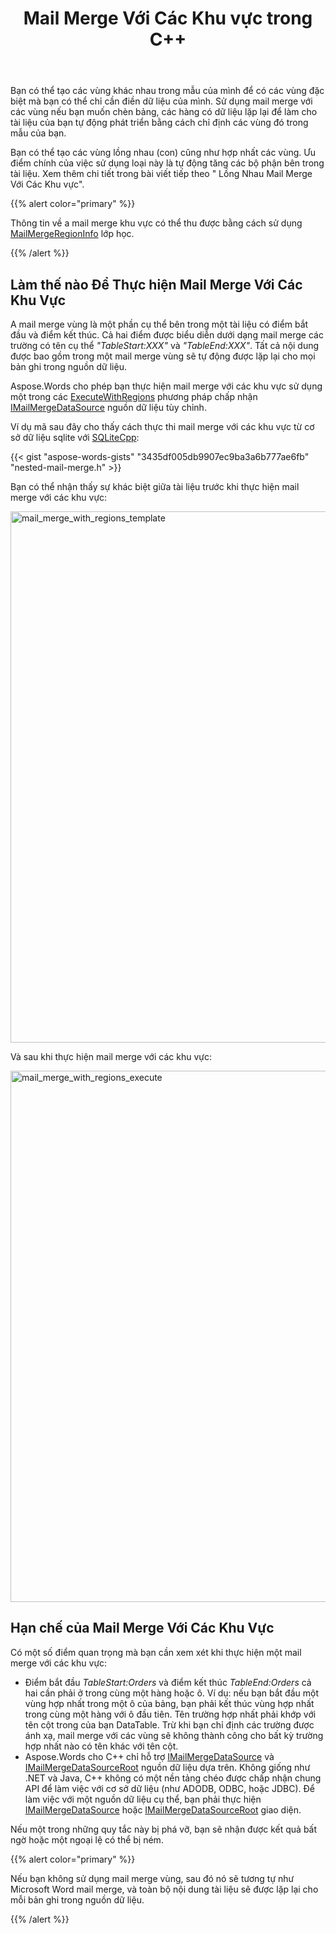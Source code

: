 ﻿---
title: Mail Merge Với Các Khu vực trong C++
second_title: Aspose.Words cho C++
articleTitle: Mail Merge Với Các Khu Vực
linktitle: Mail Merge Với Các Khu Vực
type: docs
description: "Tạo các vùng khác nhau trong mẫu của bạn để có các vùng đặc biệt mà bạn có thể chỉ cần điền dữ liệu của mình. Sử dụng mail merge với các vùng nếu bạn muốn chèn bảng, các hàng có dữ liệu lặp lại để làm cho tài liệu của bạn tự động phát triển."
keywords: "how to execute mail merge c++"
weight: 20
url: /vi/cpp/mail-merge-with-regions/
---

Bạn có thể tạo các vùng khác nhau trong mẫu của mình để có các vùng đặc biệt mà bạn có thể chỉ cần điền dữ liệu của mình. Sử dụng mail merge với các vùng nếu bạn muốn chèn bảng, các hàng có dữ liệu lặp lại để làm cho tài liệu của bạn tự động phát triển bằng cách chỉ định các vùng đó trong mẫu của bạn.

Bạn có thể tạo các vùng lồng nhau (con) cũng như hợp nhất các vùng. Ưu điểm chính của việc sử dụng loại này là tự động tăng các bộ phận bên trong tài liệu. Xem thêm chi tiết trong bài viết tiếp theo " Lồng Nhau Mail Merge Với Các Khu vực".

{{% alert color="primary" %}}

Thông tin về a mail merge khu vực có thể thu được bằng cách sử dụng [MailMergeRegionInfo](https://reference.aspose.com/words/cpp/aspose.words.mailmerging/mailmergeregioninfo/) lớp học.

{{% /alert %}}

## Làm thế nào Để Thực hiện Mail Merge Với Các Khu Vực

A mail merge vùng là một phần cụ thể bên trong một tài liệu có điểm bắt đầu và điểm kết thúc. Cả hai điểm được biểu diễn dưới dạng mail merge các trường có tên cụ thể *"TableStart:XXX"* và *"TableEnd:XXX"*. Tất cả nội dung được bao gồm trong một mail merge vùng sẽ tự động được lặp lại cho mọi bản ghi trong nguồn dữ liệu.

Aspose.Words cho phép bạn thực hiện mail merge với các khu vực sử dụng một trong các [ExecuteWithRegions](https://reference.aspose.com/words/cpp/aspose.words.mailmerging/mailmerge/executewithregions/) phương pháp chấp nhận [IMailMergeDataSource](https://reference.aspose.com/words/cpp/aspose.words.mailmerging/imailmergedatasource/) nguồn dữ liệu tùy chỉnh.

Ví dụ mã sau đây cho thấy cách thực thi mail merge với các khu vực từ cơ sở dữ liệu sqlite với [SQLiteCpp](https://github.com/SRombauts/SQLiteCpp):

{{< gist "aspose-words-gists" "3435df005db9907ec9ba3a6b777ae6fb" "nested-mail-merge.h" >}}

Bạn có thể nhận thấy sự khác biệt giữa tài liệu trước khi thực hiện mail merge với các khu vực:

<img src="execute-mail-merge-with-regions-1.png" alt="mail_merge_with_regions_template" style="width:850px"/>

Và sau khi thực hiện mail merge với các khu vực:

<img src="execute-mail-merge-with-regions-2.png" alt="mail_merge_with_regions_execute" style="width:850px"/>

## Hạn chế của Mail Merge Với Các Khu Vực

Có một số điểm quan trọng mà bạn cần xem xét khi thực hiện một mail merge với các khu vực:

* Điểm bắt đầu *TableStart:Orders* và điểm kết thúc *TableEnd:Orders* cả hai cần phải ở trong cùng một hàng hoặc ô. Ví dụ: nếu bạn bắt đầu một vùng hợp nhất trong một ô của bảng, bạn phải kết thúc vùng hợp nhất trong cùng một hàng với ô đầu tiên.
  Tên trường hợp nhất phải khớp với tên cột trong của bạn DataTable. Trừ khi bạn chỉ định các trường được ánh xạ, mail merge với các vùng sẽ không thành công cho bất kỳ trường hợp nhất nào có tên khác với tên cột.
* Aspose.Words cho C++ chỉ hỗ trợ [IMailMergeDataSource](https://reference.aspose.com/words/cpp/aspose.words.mailmerging/imailmergedatasource/) và [IMailMergeDataSourceRoot](https://reference.aspose.com/words/cpp/aspose.words.mailmerging/imailmergedatasourceroot/) nguồn dữ liệu dựa trên. Không giống như .NET và Java, C++ không có một nền tảng chéo được chấp nhận chung API để làm việc với cơ sở dữ liệu (như ADODB, ODBC, hoặc JDBC). Để làm việc với một nguồn dữ liệu cụ thể, bạn phải thực hiện [IMailMergeDataSource](https://reference.aspose.com/words/cpp/aspose.words.mailmerging/imailmergedatasource/) hoặc [IMailMergeDataSourceRoot](https://reference.aspose.com/words/cpp/aspose.words.mailmerging/imailmergedatasourceroot/) giao diện.

Nếu một trong những quy tắc này bị phá vỡ, bạn sẽ nhận được kết quả bất ngờ hoặc một ngoại lệ có thể bị ném.

{{% alert color="primary" %}}

Nếu bạn không sử dụng mail merge vùng, sau đó nó sẽ tương tự như Microsoft Word mail merge, và toàn bộ nội dung tài liệu sẽ được lặp lại cho mỗi bản ghi trong nguồn dữ liệu.

{{% /alert %}}

